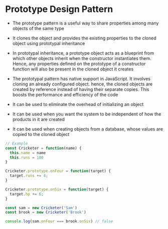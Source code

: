 # Prototype Design Pattern

* The prototype pattern is a useful way to share properties among many objects of the same type
    
* It clones the object and provides the existing properties to the cloned object using prototypal inheritance
    
* In prototypal inheritance, a prototype object acts as a blueprint from which other objects inherit when the constructor instantiates them. Hence, any properties defined on the prototype of a constructor function will also be present in the cloned object it creates
    
* The prototypal pattern has native support in JavaScript. It involves cloning an already configured object. hence, the cloned objects are created by reference instead of having their separate copies. This boosts the performance and efficiency of the code
    
* It can be used to eliminate the overhead of initializing an object
    
* It can be used when you want the system to be independent of how the products in it are created
    
* It can be used when creating objects from a database, whose values are copied to the cloned object
    

```javascript
// Example
const Cricketer = function(name) {
  this.name = name
  this.runs = 100
}

Cricketer.prototype.onFour = function(target) {
  target.runs += 4;
}

Cricketer.prototype.onSix = function(target) {
  target.hp += 6;
}

const sam = new Cricketer('Sam')
const brook = new Cricketer('Brook')

console.log(sam.onFour === brook.onSix) // false
```